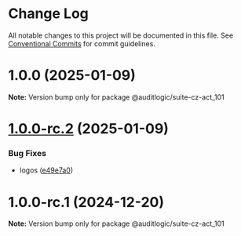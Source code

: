 # Change Log

All notable changes to this project will be documented in this file.
See [Conventional Commits](https://conventionalcommits.org) for commit guidelines.

# 1.0.0 (2025-01-09)

**Note:** Version bump only for package @auditlogic/suite-cz-act_101





# [1.0.0-rc.2](https://github.com/auditlogic/suite/compare/@auditlogic/suite-cz-act_101@1.0.0-rc.1...@auditlogic/suite-cz-act_101@1.0.0-rc.2) (2025-01-09)


### Bug Fixes

* logos ([e49e7a0](https://github.com/auditlogic/suite/commit/e49e7a02bf4796ad65ffe6748e4a155ad580ae87))





# 1.0.0-rc.1 (2024-12-20)

**Note:** Version bump only for package @auditlogic/suite-cz-act_101

